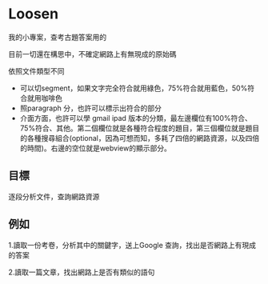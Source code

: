 Loosen
=========
我的小專案，查考古題答案用的

目前一切還在構思中，不確定網路上有無現成的原始碼

依照文件類型不同
  *    可以切segment，如果文字完全符合就用綠色，75%符合就用藍色，50%符合就用咖啡色
  *    照paragraph 分，也許可以標示出符合的部分
  *    介面方面，也許可以學 gmail ipad 版本的分類，最左邊欄位有100%符合、75%符合、其他。第二個欄位就是各種符合程度的題目，第三個欄位就是題目的各種搜尋組合(optional，因為可想而知，多耗了四倍的網路資源，以及四倍的時間)。右邊的空位就是webview的顯示部分。


目標
---
逐段分析文件，查詢網路資源

例如
---
  1.讀取一份考卷，分析其中的關鍵字，送上Google 查詢，找出是否網路上有現成的答案

  2.讀取一篇文章，找出網路上是否有類似的語句
